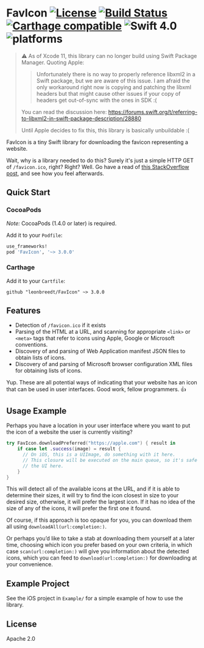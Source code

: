 # FavIcon [![License](https://img.shields.io/badge/license-Apache%202.0-lightgrey.svg)](https://raw.githubusercontent.com/leonbreedt/FavIcon/master/LICENSE) [![Build Status](https://travis-ci.org/leonbreedt/FavIcon.svg)](https://travis-ci.org/leonbreedt/FavIcon) [![Carthage compatible](https://img.shields.io/badge/Carthage-compatible-4BC51D.svg?style=flat)](https://github.com/Carthage/Carthage) ![Swift 4.0](https://img.shields.io/badge/Swift-4.0-orange.svg) ![platforms](https://img.shields.io/badge/platforms-iOS%20%7C%20macOS%20-lightgrey.svg)

> ⚠️ As of Xcode 11, this library can no longer build using Swift Package Manager. 
> Quoting Apple:
>> Unfortunately there is no way to properly reference libxml2 in a Swift package, but we are aware of this issue.
>> I am afraid the only workaround right now is copying and patching the libxml headers but that might cause other issues if your copy of headers get out-of-sync with the ones in SDK :(
>
> You can read the discussion here: https://forums.swift.org/t/referring-to-libxml2-in-swift-package-description/28880
>
> Until Apple decides to fix this, this library is basically unbuildable :(

FavIcon is a tiny Swift library for downloading the favicon representing a website.

Wait, why is a library needed to do this? Surely it's just a simple HTTP GET of
`/favicon.ico`, right? Right?  Well. Go have a read of [this StackOverflow
post](http://stackoverflow.com/questions/19029342/favicons-best-practices), and
see how you feel afterwards.

## Quick Start

### CocoaPods

*Note:* CocoaPods (1.4.0 or later) is required.

Add it to your `Podfile`:

```ruby
use_frameworks!
pod 'FavIcon', '~> 3.0.0'
```

### Carthage

Add it to your `Cartfile`:

```ogdl
github "leonbreedt/FavIcon" ~> 3.0.0
```

## Features
- Detection of `/favicon.ico` if it exists
- Parsing of the HTML at a URL, and scanning for appropriate `<link>` or
  `<meta>` tags that refer to icons using Apple, Google or Microsoft
  conventions.
- Discovery of and parsing of Web Application manifest JSON files to obtain
  lists of icons.
- Discovery of and parsing of Microsoft browser configuration XML files for
  obtaining lists of icons.

Yup. These are all potential ways of indicating that your website has an icon
that can be used in user interfaces. Good work, fellow programmers. 👍

## Usage Example
Perhaps you have a location in your user interface where you want to put
the icon of a website the user is currently visiting?

```swift
try FavIcon.downloadPreferred("https://apple.com") { result in
    if case let .success(image) = result {
      // On iOS, this is a UIImage, do something with it here.
      // This closure will be executed on the main queue, so it's safe to touch
      // the UI here.
    }
}
```

This will detect all of the available icons at the URL, and if it is able to
determine their sizes, it will try to find the icon closest in size to your
desired size, otherwise, it will prefer the largest icon. If it has no idea of
the size of any of the icons, it will prefer the first one it found.

Of course, if this approach is too opaque for you, you can download them all
using `downloadAll(url:completion:)`.

Or perhaps you’d like to take a stab at downloading them yourself at a later
time, choosing which icon you prefer based on your own criteria, in which case
`scan(url:completion:)` will give you information about the detected icons, which
you can feed to `download(url:completion:)` for downloading at your convenience.


## Example Project

See the iOS project in `Example/` for a simple example of how to use the library.

## License

Apache 2.0

